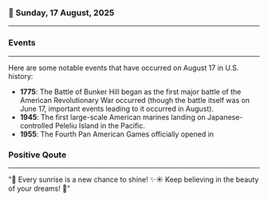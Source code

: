 ### 📅 Sunday, 17 August, 2025
------
### Events
------
Here are some notable events that have occurred on August 17 in U.S. history:

- **1775**: The Battle of Bunker Hill began as the first major battle of the American Revolutionary War occurred (though the battle itself was on June 17, important events leading to it occurred in August).
- **1945**: The first large-scale American marines landing on Japanese-controlled Peleliu Island in the Pacific.
- **1955**: The Fourth Pan American Games officially opened in
### Positive Qoute
------
"🌈 Every sunrise is a new chance to shine! ✨☀️ Keep believing in the beauty of your dreams! 💖"
